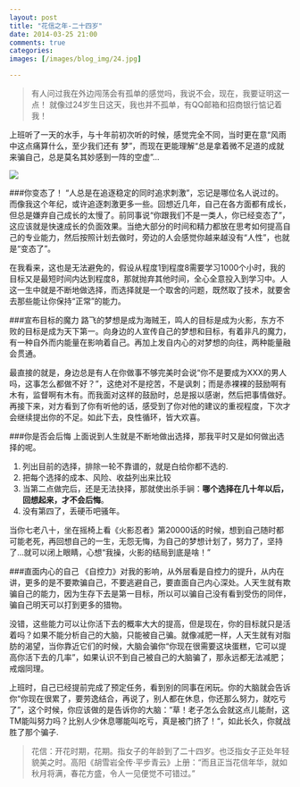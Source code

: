 ```yaml
---
layout: post
title: "花信之年-二十四岁"
date: 2014-03-25 21:00
comments: true
categories: 
images: [/images/blog_img/24.jpg]

---
```

[24]: {{page.images[0]}}
>有人问过我在外边闯荡会有孤单的感觉吗，我说不会，现在，我要证明这一点！
>就像过24岁生日这天，我也并不孤单，有QQ邮箱和招商银行惦记着我！

上班听了一天的水手，与十年前初次听的时候，感觉完全不同，当时更在意“风雨中这点痛算什么，至少我们还有
梦”，而现在更能理解“总是拿着微不足道的成就来骗自己，总是莫名其妙感到一阵的空虚”...

<!-- more -->

![][24]

###你变态了！
“人总是在追逐稳定的同时追求刺激”，忘记是哪位名人说过的。而像我这个年纪，或许追逐刺激更多一些。回想近几年，自己在各方面都有成长，但总是嫌弃自己成长的太慢了。前同事说“你跟我们不是一类人，你已经变态了”，这应该就是快速成长的负面效果。当绝大部分的时间和精力都放在思考如何提高自己的专业能力，然后按照计划去做时，旁边的人会感觉你越来越没有“人性”，也就是“变态了”。

在我看来，这也是无法避免的，假设从程度1到程度8需要学习1000个小时，我的目标又是最短时间内达到程度8，那就抛弃其他时间，全心全意投入到学习中。人这一生中就是不断地做选择，而选择就是一个取舍的问题，既然取了技术，就要舍去那些能让你保持“正常”的能力。

###宣布目标的魔力
路飞的梦想是成为海贼王，鸣人的目标是成为火影，东方不败的目标是成为天下第一。向身边的人宣传自己的梦想和目标，有着非凡的魔力，有一种自外而内能量在影响着自己。再加上发自内心的对梦想的向往，两种能量融会贯通。

最直接的就是，身边总是有人在你做事不够完美时会说“你不是要成为XXX的男人吗，这事怎么都做不好？”，这绝对不是挖苦，不是讽刺；而是赤裸裸的鼓励啊有木有，监督啊有木有。而我面对这样的鼓励时，总是报以感谢，然后把事情做好。再接下来，对方看到了你有听他的话，感受到了你对他的建议的重视程度，下次才会继续提出你的不足。如此下去，良性循环，皆大欢喜。

###你是否会后悔
上面说到人生就是不断地做出选择，那我平时又是如何做出选择的呢。

1. 列出目前的选择，排除一轮不靠谱的，就是白给你都不选的.
2. 把每个选择的成本、风险、收益列出来比较
3. 当第二点做完后，还是无法抉择，那就使出杀手锏：**哪个选择在几十年以后，回想起来，才不会后悔**。
4. 没有第四了，丢硬币吧骚年。

当你七老八十，坐在摇椅上看《火影忍者》第20000话的时候，想到自己随时都可能老死，再回想自己的一生，无怨无悔，为自己的梦想计划了，努力了，坚持了...就可以闭上眼睛，心想“我操，火影的结局到底是啥！”

###直面内心的自己
《自控力》对我的影响，从外层看是自控力的提升，从内在讲，更多的是不要欺骗自己，不要逃避自己，要直面自己内心深处。人天生就有欺骗自己的能力，因为生存下去是第一目标，所以可以骗自己没有看到受伤的同伴，骗自己明天可以打到更多的猎物。

没错，这些能力可以让你活下去的概率大大的提高，但是现在，你的目标就只是活着吗？如果不能分析自己的大脑，只能被自己骗。就像减肥一样，人天生就有对脂肪的渴望，当你靠近它们的时候，大脑会骗你“你现在很需要这块蛋糕，它可以提高你活下去的几率”，如果认识不到自己被自己的大脑骗了，那永远都无法减肥；戒烟同理。

上班时，自己已经提前完成了预定任务，看到别的同事在闲玩。你的大脑就会告诉你“你现在很累了，要劳逸结合，再说了，别人都在休息，你还那么努力，就吃亏了”，这个时候，你应该做的是告诉你的大脑：”草！老子怎么会就这点儿能耐，这TM能叫努力吗？比别人少休息哪能叫吃亏，真是被门挤了！“，如此长久，你就战胜了那个骗子.

> 花信：开花时期，花期。指女子的年龄到了二十四岁。也泛指女子正处年轻貌美之时。高阳《胡雪岩全传·平步青云》上册：“而且正当花信年华，就如秋月将满，春花方盛，令人一见便觉不可错过。”
